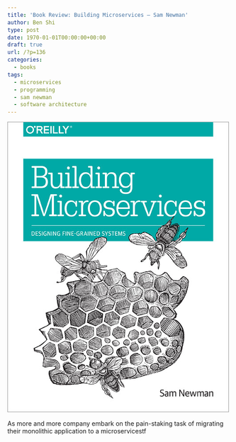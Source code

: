 ```yaml
---
title: 'Book Review: Building Microservices – Sam Newman'
author: Ben Shi
type: post
date: 1970-01-01T00:00:00+00:00
draft: true
url: /?p=136
categories:
  - books
tags:
  - microservices
  - programming
  - sam newman
  - software architecture
---
```


![Building Microservices - Sam Newman](./building-microservices.jpg)

As more and more company embark on the pain-staking task of migrating their monolithic application to a microservicestf
